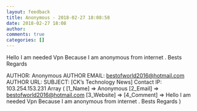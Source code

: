 ```yaml
---
layout: feedback
title: Anonymous - 2018-02-27 18:08:58
date: 2018-02-27 18:08
author: 
comments: true
categories: []
---
```

Hello I am needed Vpn Because I am anonymous from internet .
Bests Regards
<!--more-->
AUTHOR: Anonymous
AUTHOR EMAIL: bestofworld2016@hotmail.com
AUTHOR URL: 
SUBJECT: [CK’s Technology News] Contact
IP: 103.254.153.231
Array
(
    [1_Name] =&gt; Anonymous
    [2_Email] =&gt; bestofworld2016@hotmail.com
    [3_Website] =&gt; 
    [4_Comment] =&gt; Hello I am needed Vpn Because I am anonymous from internet .
Bests Regards 
)

